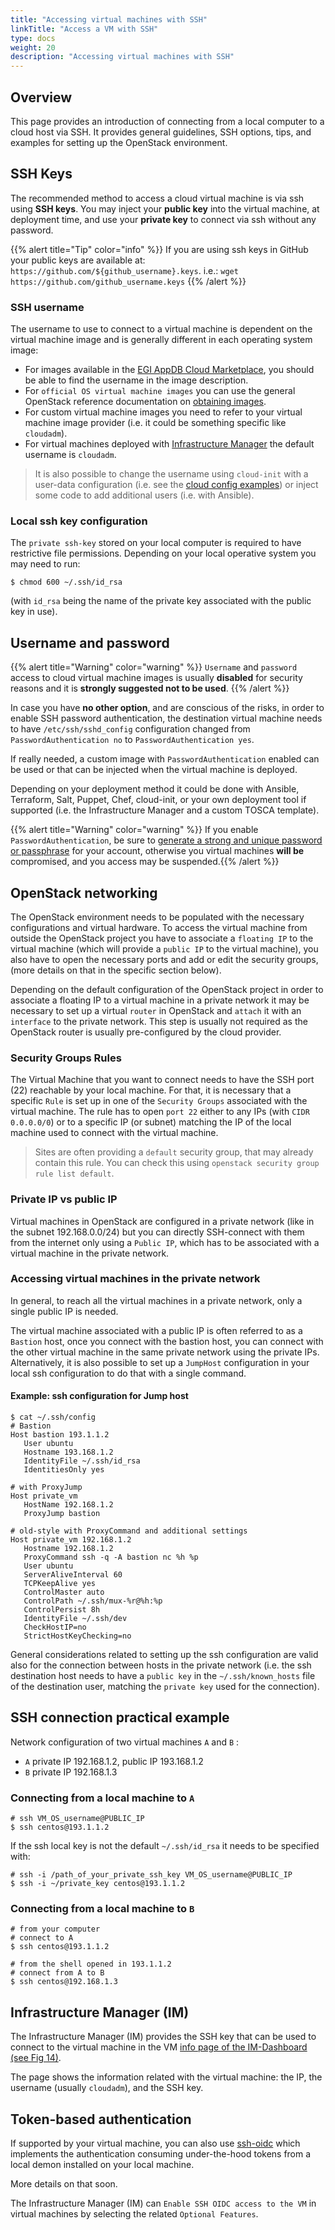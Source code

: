 ```yaml
---
title: "Accessing virtual machines with SSH"
linkTitle: "Access a VM with SSH"
type: docs
weight: 20
description: "Accessing virtual machines with SSH"
---
```


## Overview

This page provides an introduction of connecting from a local computer to a
cloud host via SSH. It provides general guidelines, SSH options, tips, and
examples for setting up the OpenStack environment.

## SSH Keys

The recommended method to access a cloud virtual machine is via ssh using **SSH
keys**. You may inject your **public key** into the virtual machine, at
deployment time, and use your **private key** to connect via ssh without any
password.

{{% alert title="Tip" color="info" %}} If you are using ssh keys in GitHub your
public keys are available at: `https://github.com/${github_username}.keys`.
i.e.: `wget https://github.com/github_username.keys` {{% /alert %}}

### SSH username

The username to use to connect to a virtual machine is dependent on the virtual
machine image and is generally different in each operating system image:

- For images available in the
 [EGI AppDB Cloud Marketplace](https://appdb.egi.eu/browse/cloud), you should
 be able to find the username in the image description.
- For `official OS virtual machine images` you can use the general OpenStack
  reference documentation on
  [obtaining images](https://docs.openstack.org/image-guide/obtain-images.html).
- For custom virtual machine images you need to refer to your virtual machine image
  provider (i.e. it could be something specific like `cloudadm`).
- For virtual machines deployed with [Infrastructure Manager](../../compute/orchestration/im/)
  the default username is `cloudadm`.

> It is also possible to change the username using `cloud-init` with a user-data
> configuration (i.e. see the
> [cloud config examples](https://cloudinit.readthedocs.io/en/latest/topics/examples.html))
> or inject some code to add additional users (i.e. with Ansible).

### Local ssh key configuration

The `private ssh-key` stored on your local computer is required to have
restrictive file permissions. Depending on your local operative system you may
need to run:

```shell
$ chmod 600 ~/.ssh/id_rsa
```

(with `id_rsa` being the name of the private key associated with the public key
in use).

## Username and password

{{% alert title="Warning" color="warning" %}} `Username` and `password` access
to cloud virtual machine images is usually **disabled** for security reasons and
it is **strongly suggested not to be used**. {{% /alert %}}

In case you have **no other option**, and are conscious of the risks, in order
to enable SSH password authentication, the destination virtual machine needs to
have `/etc/ssh/sshd_config` configuration changed from
`PasswordAuthentication no` to `PasswordAuthentication yes`.

If really needed, a custom image with `PasswordAuthentication` enabled can be
used or that can be injected when the virtual machine is deployed.

Depending on your deployment method it could be done with Ansible, Terraform,
Salt, Puppet, Chef, cloud-init, or your own deployment tool if supported (i.e.
the Infrastructure Manager and a custom TOSCA template).

{{% alert title="Warning" color="warning" %}} If you enable
`PasswordAuthentication`, be sure to
[generate a strong and unique password or passphrase](https://bitwarden.com/password-generator/)
for your account, otherwise you virtual machines **will be** compromised, and
you access may be suspended.{{% /alert %}}

## OpenStack networking

The OpenStack environment needs to be populated with the necessary
configurations and virtual hardware. To access the virtual machine from outside
the OpenStack project you have to associate a `floating IP` to the virtual
machine (which will provide a `public IP` to the virtual machine), you also have
to open the necessary ports and add or edit the security groups, (more details
on that in the specific section below).

Depending on the default configuration of the OpenStack project in order to
associate a floating IP to a virtual machine in a private network it may be
necessary to set up a virtual `router` in OpenStack and `attach` it with an
`interface` to the private network. This step is usually not required as the
OpenStack router is usually pre-configured by the cloud provider.

### Security Groups Rules

The Virtual Machine that you want to connect needs to have the SSH port (22)
reachable by your local machine. For that, it is necessary that a specific
`Rule` is set up in one of the `Security Groups` associated with the virtual
machine. The rule has to open `port 22` either to any IPs (with
`CIDR 0.0.0.0/0`) or to a specific IP (or subnet) matching the IP of the local
machine used to connect with the virtual machine.

> Sites are often providing a `default` security group, that may already contain
> this rule. You can check this using
> `openstack security group rule list default`.

### Private IP vs public IP

Virtual machines in OpenStack are configured in a private network (like in the
subnet 192.168.0.0/24) but you can directly SSH-connect with them from the
internet only using a `Public IP`, which has to be associated with a virtual
machine in the private network.

### Accessing virtual machines in the private network

In general, to reach all the virtual machines in a private network, only a
single public IP is needed.

The virtual machine associated with a public IP is often referred to as a
`Bastion` host, once you connect with the bastion host, you can connect with the
other virtual machine in the same private network using the private IPs.
Alternatively, it is also possible to set up a `JumpHost` configuration in your
local ssh configuration to do that with a single command.

#### Example: ssh configuration for Jump host

```shell
$ cat ~/.ssh/config
# Bastion
Host bastion 193.1.1.2
   User ubuntu
   Hostname 193.168.1.2
   IdentityFile ~/.ssh/id_rsa
   IdentitiesOnly yes

# with ProxyJump
Host private_vm
   HostName 192.168.1.2
   ProxyJump bastion

# old-style with ProxyCommand and additional settings
Host private_vm 192.168.1.2
   Hostname 192.168.1.2
   ProxyCommand ssh -q -A bastion nc %h %p
   User ubuntu
   ServerAliveInterval 60
   TCPKeepAlive yes
   ControlMaster auto
   ControlPath ~/.ssh/mux-%r@%h:%p
   ControlPersist 8h
   IdentityFile ~/.ssh/dev
   CheckHostIP=no
   StrictHostKeyChecking=no
```

General considerations related to setting up the ssh configuration are valid
also for the connection between hosts in the private network (i.e. the ssh
destination host needs to have a `public key` in the `~/.ssh/known_hosts` file
of the destination user, matching the `private key` used for the connection).

## SSH connection practical example

Network configuration of two virtual machines `A` and `B` :

- `A` private IP 192.168.1.2, public IP 193.168.1.2
- `B` private IP 192.168.1.3

### Connecting from a local machine to `A`

```shell
# ssh VM_OS_username@PUBLIC_IP
$ ssh centos@193.1.1.2
```

If the ssh local key is not the default `~/.ssh/id_rsa` it needs to be specified
with:

```shell
# ssh -i /path_of_your_private_ssh_key VM_OS_username@PUBLIC_IP
$ ssh -i ~/private_key centos@193.1.1.2
```

### Connecting from a local machine to `B`

```shell
# from your computer
# connect to A
$ ssh centos@193.1.1.2

# from the shell opened in 193.1.1.2
# connect from A to B
$ ssh centos@192.168.1.3
```

## Infrastructure Manager (IM)

The Infrastructure Manager (IM) provides the SSH key that can be used to connect
to the virtual machine in the VM
[info page of the IM-Dashboard (see Fig 14)](https://imdocs.readthedocs.io/en/latest/dashboard.html#infrastructures).

The page shows the information related with the virtual machine: the IP, the
username (usually `cloudadm`), and the SSH key.

## Token-based authentication

If supported by your virtual machine, you can also use
[ssh-oidc](https://github.com/EOSC-synergy/ssh-oidc) which implements the
authentication consuming under-the-hood tokens from a local demon installed on
your local machine.

More details on that soon.

The Infrastructure Manager (IM) can `Enable SSH OIDC access to the VM` in
virtual machines by selecting the related `Optional Features`.
